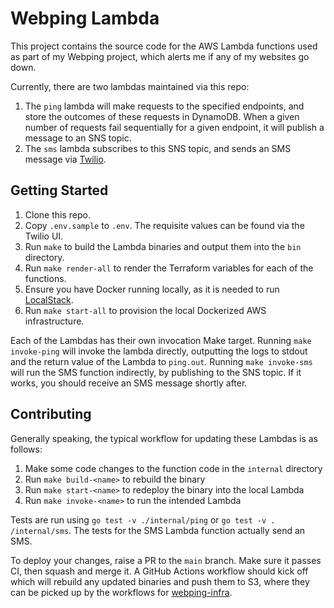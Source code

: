# Webping Lambda

This project contains the source code for the AWS Lambda functions used as part
of my Webping project, which alerts me if any of my websites go down.

Currently, there are two lambdas maintained via this repo:

1. The `ping` lambda will make requests to the specified endpoints, and 
   store the outcomes of these requests in DynamoDB. When a given number of 
   requests fail sequentially for a given endpoint, it will publish a 
   message to an SNS topic.
2. The `sms` lambda subscribes to this SNS topic, and sends an SMS message 
   via [Twilio](https://www.twilio.com/).

## Getting Started

1. Clone this repo.
2. Copy `.env.sample` to `.env`. The requisite values can be found via the 
   Twilio UI.
3. Run `make` to build the Lambda binaries and output them into the `bin`
   directory.
4. Run `make render-all` to render the Terraform variables for each of the 
   functions.
5. Ensure you have Docker running locally, as it is needed to run
   [LocalStack](https://localstack.cloud/).
6. Run `make start-all` to provision the local Dockerized AWS infrastructure.

Each of the Lambdas has their own invocation Make target. Running `make 
invoke-ping` will invoke the lambda directly, outputting the logs to stdout 
and the return value of the Lambda to `ping.out`. Running `make invoke-sms` 
will run the SMS function indirectly, by publishing to the SNS topic. If it 
works, you should receive an SMS message shortly after.

## Contributing

Generally speaking, the typical workflow for updating these Lambdas is as 
follows:

1. Make some code changes to the function code in the `internal` directory
2. Run `make build-<name>` to rebuild the binary
3. Run `make start-<name>` to redeploy the binary into the local Lambda
4. Run `make invoke-<name>` to run the intended Lambda

Tests are run using `go test -v ./internal/ping` or `go test -v .
/internal/sms`. The tests for the SMS Lambda function actually send an SMS.

To deploy your changes, raise a PR to the `main` branch. Make sure it passes 
CI, then squash and merge it. A GitHub Actions workflow should kick off 
which will rebuild any updated binaries and push them to S3, where they can be
picked up by the workflows for
[webping-infra](https://github.com/dakotalillie/webping-infra).
